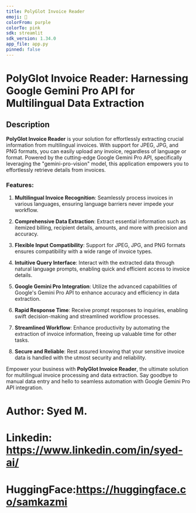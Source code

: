 ```yaml
---
title: PolyGlot Invoice Reader
emoji: 🦀
colorFrom: purple
colorTo: pink
sdk: streamlit
sdk_version: 1.34.0
app_file: app.py
pinned: false
---
```

# PolyGlot Invoice Reader: Harnessing Google Gemini Pro API for Multilingual Data Extraction

## Description

**PolyGlot Invoice Reader** is your solution for effortlessly extracting crucial information from multilingual invoices. With support for JPEG, JPG, and PNG formats, you can easily upload any invoice, regardless of language or format. Powered by the cutting-edge Google Gemini Pro API, specifically leveraging the "gemini-pro-vision" model, this application empowers you to effortlessly retrieve details from invoices.

### Features:

1. **Multilingual Invoice Recognition**: Seamlessly process invoices in various languages, ensuring language barriers never impede your workflow.
   
2. **Comprehensive Data Extraction**: Extract essential information such as itemized billing, recipient details, amounts, and more with precision and accuracy.
   
3. **Flexible Input Compatibility**: Support for JPEG, JPG, and PNG formats ensures compatibility with a wide range of invoice types.
   
4. **Intuitive Query Interface**: Interact with the extracted data through natural language prompts, enabling quick and efficient access to invoice details.
   
5. **Google Gemini Pro Integration**: Utilize the advanced capabilities of Google's Gemini Pro API to enhance accuracy and efficiency in data extraction.
   
6. **Rapid Response Time**: Receive prompt responses to inquiries, enabling swift decision-making and streamlined workflow processes.
   
7. **Streamlined Workflow**: Enhance productivity by automating the extraction of invoice information, freeing up valuable time for other tasks.
   
8. **Secure and Reliable**: Rest assured knowing that your sensitive invoice data is handled with the utmost security and reliability.

Empower your business with **PolyGlot Invoice Reader**, the ultimate solution for multilingual invoice processing and data extraction. Say goodbye to manual data entry and hello to seamless automation with Google Gemini Pro API integration.

# Author: Syed M.
# Linkedin: https://www.linkedin.com/in/syed-ai/
# HuggingFace:https://huggingface.co/samkazmi
